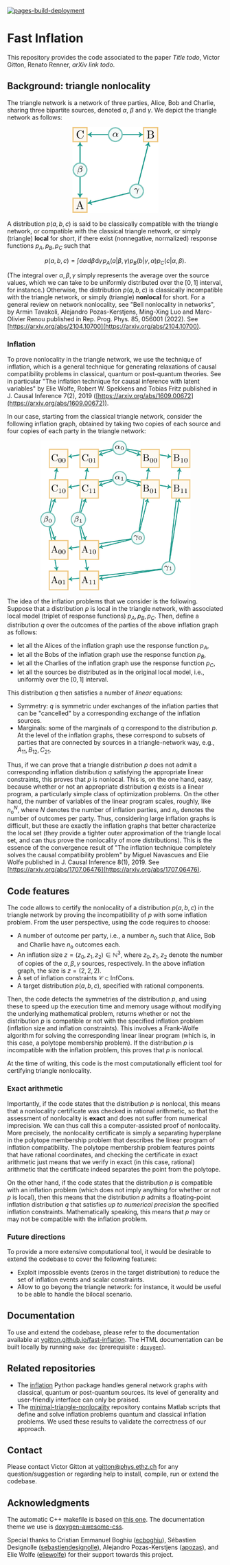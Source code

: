 [![pages-build-deployment](https://github.com/vgitton/fast-inflation/actions/workflows/pages/pages-build-deployment/badge.svg)](https://github.com/vgitton/fast-inflation/actions/workflows/pages/pages-build-deployment)

# Fast Inflation

This repository provides the code associated to the paper *Title todo*, Victor Gitton, Renato Renner, *arXiv link todo*.

## Background: triangle nonlocality

The triangle network is a network of three parties, Alice, Bob and Charlie, sharing three bipartite sources, denoted $\alpha$, $\beta$ and $\gamma$.
We depict the triangle network as follows:

<p align="center">
    <img src="img/triangle_graph.png" width=200/>
</p>

A distribution $p(a,b,c)$ is said to be classically compatible with the triangle network, or compatible with the classical triangle network, or simply (triangle) **local** for short, if there exist (nonnegative, normalized) response functions $p_A,p_B,p_C$ such that 

$$ p(a,b,c) = \int \text{d}\alpha\hspace{1pt}\text{d}\beta\hspace{1pt}\text{d}\gamma\hspace{1pt} p_A(a|\beta,\gamma)p_B(b|\gamma,\alpha)p_C(c|\alpha,\beta). $$

(The integral over $\alpha,\beta,\gamma$ simply represents the average over the source values, which we can take to be uniformly distributed over the $[0,1]$ interval, for instance.)
Otherwise, the distribution $p(a,b,c)$ is classically incompatible with the triangle network, or simply (triangle) **nonlocal** for short.
For a general review on network nonlocality, see "Bell nonlocality in networks", by Armin Tavakoli, Alejandro Pozas-Kerstjens, Ming-Xing Luo and Marc-Olivier Renou published in Rep. Prog. Phys. 85, 056001 (2022).
See [https://arxiv.org/abs/2104.10700](https://arxiv.org/abs/2104.10700).

### Inflation

To prove nonlocality in the triangle network, we use the technique of inflation, which is a general technique for generating relaxations of causal compatibility problems in classical, quantum or post-quantum theories.
See in particular "The inflation technique for causal inference with latent variables" by Elie Wolfe, Robert W. Spekkens and Tobias Fritz published in J. Causal Inference 7(2), 2019 ([https://arxiv.org/abs/1609.00672](https://arxiv.org/abs/1609.00672)).

In our case, starting from the classical triangle network, consider the following inflation graph, obtained by taking two copies of each source and four copies of each party in the triangle network:

<p align="center">
    <img src="img/inf_graph_222.png" width=350/>
</p>

The idea of the inflation problems that we consider is the following.
Suppose that a distribution $p$ is local in the triangle network, with associated local model (triplet of response functions) $p_A,p_B,p_C$.
Then, define a distribution $q$ over the outcomes of the parties of the above inflation graph as follows:
- let all the Alices of the inflation graph use the response function $p_A$,
- let all the Bobs of the inflation graph use the response function $p_B$,
- let all the Charlies of the inflation graph use the response function $p_C$,
- let all the sources be distributed as in the original local model, i.e., uniformly over the $[0,1]$ interval.

This distribution $q$ then satisfies a number of *linear* equations:
- Symmetry: $q$ is symmetric under exchanges of the inflation parties that can be "cancelled" by a corresponding exchange of the inflation sources.
- Marginals: some of the marginals of $q$ correspond to the distribution $p$.
  At the level of the inflation graphs, these correspond to subsets of parties that are connected by sources in a triangle-network way, e.g., $A_{11},B_{12},C_{21}$.

Thus, if we can prove that a triangle distribution $p$ does not admit a corresponding inflation distribution $q$ satisfying the appropriate linear constraints, this proves that $p$ is nonlocal.
This is, on the one hand, easy, because whether or not an appropriate distribution $q$ exists is a linear program, a particularly simple class of optimization problems.
On the other hand, the number of variables of the linear program scales, roughly, like $n_{\text{o}}^N$, where $N$ denotes the number of inflation parties, and $n_{\text{o}}$ denotes the number of outcomes per party.
Thus, considering large inflation graphs is difficult, but these are exactly the inflation graphs that better characterize the local set (they provide a tighter outer approximation of the triangle local set, and can thus prove the nonlocality of more distributions).
This is the essence of the convergence result of "The inflation technique completely solves the causal compatibility problem" by Miguel Navascues and Elie Wolfe published in J. Causal Inference 8(1), 2019.
See [https://arxiv.org/abs/1707.06476](https://arxiv.org/abs/1707.06476).

## Code features

The code allows to certify the nonlocality of a distribution $p(a,b,c)$ in the triangle network by proving the incompatibility of $p$ with some inflation problem.
From the user perspective, using the code requires to choose:
- A number of outcome per party, i.e., a number $n_{\text{o}}$ such that Alice, Bob and Charlie have $n_{\text{o}}$ outcomes each.
- An inflation size $z = (z_0,z_1,z_2) \in \mathbb{N}^3$, where $z_0,z_1,z_2$ denote the number of copies of the $\alpha,\beta,\gamma$ sources, respectively.
  In the above inflation graph, the size is $z = (2,2,2)$.
- A set of inflation constraints $\mathcal{C} \subset \text{InfCons}$.
- A target distribution $p(a,b,c)$, specified with rational components.

Then, the code detects the symmetries of the distribution $p$, and using these to speed up the execution time and memory usage without modifying the underlying mathematical problem, returns whether or not the distribution $p$ is compatible or not with the specified inflation problem (inflation size and inflation constraints).
This involves a Frank-Wolfe algorithm for solving the corresponding linear linear program (which is, in this case, a polytope membership problem).
If the distribution $p$ is incompatible with the inflation problem, this proves that $p$ is nonlocal.

At the time of writing, this code is the most computationally efficient tool for certifying triangle nonlocality.

### Exact arithmetic

Importantly, if the code states that the distribution $p$ is nonlocal, this means that a nonlocality certificate was checked in rational arithmetic, so that the assessment of nonlocality is **exact** and does not suffer from numerical imprecision.
We can thus call this a computer-assisted proof of nonlocality.
More precisely, the nonlocality certificate is simply a separating hyperplane in the polytope membership problem that describes the linear program of inflation compatibility.
The polytope membership problem features points that have rational coordinates, and checking the certificate in exact arithmetic just means that we verify in exact (in this case, rational) arithmetic that the certificate indeed separates the point from the polytope.

On the other hand, if the code states that the distribution $p$ is compatible with an inflation problem (which does not imply anything for whether or not $p$ is local), then this means that the distribution $p$ admits a floating-point inflation distribution $q$ that satisfies *up to numerical precision* the specified inflation constraints.
Mathematically speaking, this means that $p$ may or may not be compatible with the inflation problem.

### Future directions

To provide a more extensive computational tool, it would be desirable to extend the codebase to cover the following features:
- Exploit impossible events (zeros in the target distribution) to reduce the set of inflation events and scalar constraints.
- Allow to go beyong the triangle network: for instance, it would be useful to be able to handle the bilocal scenario.

## Documentation  

To use and extend the codebase, please refer to the documentation available at [vgitton.github.io/fast-inflation](https://vgitton.github.io/fast-inflation/index.html).
The HTML documentation can be built locally by running `make doc` (prerequisite : [`doxygen`](https://www.doxygen.nl/manual/index.html)).

## Related repositories

- The [inflation](https://github.com/ecboghiu/inflation) Python package handles general network graphs with classical, quantum or post-quantum sources.
  Its level of generality and user-friendly interface can only be praised.
- The [minimal-triangle-nonlocality](https://github.com/apozas/minimal-triangle-nonlocality) repository contains Matlab scripts that define and solve inflation problems quantum and classical inflation problems.
  We used these results to validate the correctness of our approach.

## Contact

Please contact Victor Gitton at [vgitton@phys.ethz.ch](mailto:vgitton@phys.ethz.ch) for any question/suggestion or regarding help to install, compile, run or extend the codebase.

## Acknowledgments

The automatic C++ makefile is based on [this one](https://gist.github.com/maxtruxa/4b3929e118914ccef057f8a05c614b0f).
The documentation theme we use is [doxygen-awesome-css](https://github.com/jothepro/doxygen-awesome-css).

Special thanks to 
Cristian Emmanuel Boghiu ([ecboghiu](https://github.com/ecboghiu)),
Sébastien Designolle ([sebastiendesignolle](https://github.com/sebastiendesignolle)),
Alejandro Pozas-Kerstjens ([apozas](https://github.com/apozas)),
and Elie Wolfe ([eliewolfe](https://github.com/eliewolfe))
for their support towards this project.

